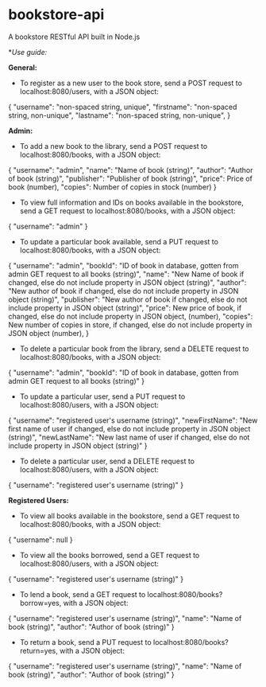 # bookstore-api

A bookstore RESTful API built in Node.js

**Use guide:*

**General:**

* To register as a new user to the book store, send a POST request to localhost:8080/users, with a JSON object:

{
    "username": "non-spaced string, unique",
    "firstname": "non-spaced string, non-unique",
    "lastname": "non-spaced string, non-unique",
}

**Admin:**

* To add a new book to the library, send a POST request to localhost:8080/books, with a JSON object:

{
    "username": "admin",
    "name": "Name of book (string)",
    "author": "Author of book (string)",
    "publisher": "Publisher of book (string)",
    "price": Price of book (number),
    "copies": Number of copies in stock (number)
}

* To view full information and IDs on books available in the bookstore, send a GET request to localhost:8080/books, with a JSON object:

{
    "username": "admin"
}

* To update a particular book available, send a PUT request to localhost:8080/books, with a JSON object:

{
    "username": "admin",
    "bookId": "ID of book in database, gotten from admin GET request to all books (string)",
    "name": "New Name of book if changed, else do not include property in JSON object (string)",
    "author": "New author of book if changed, else do not include property in JSON object (string)",
    "publisher": "New author of book if changed, else do not include property in JSON object (string)",
    "price": New price of book, if changed, else do not include property in JSON object, (number),
    "copies": New number of copies in store, if changed, else do not include property in JSON object (number),
}

* To delete a particular book from the library, send a DELETE request to localhost:8080/books, with a JSON object:

{
    "username": "admin",
    "bookId": "ID of book in database, gotten from admin GET request to all books (string)"
}

* To update a particular user, send a PUT request to localhost:8080/users, with a JSON object:

{
    "username": "registered user's username (string)",
    "newFirstName": "New first name of user if changed, else do not include property in JSON object (string)",
    "newLastName": "New last name of user if changed, else do not include property in JSON object (string)"
}

* To delete a particular user, send a DELETE request to localhost:8080/users, with a JSON object:

{
    "username": "registered user's username (string)"
}

**Registered Users:**

* To view all books available in the bookstore, send a GET request to localhost:8080/books, with a JSON object:

{
    "username": null
}

* To view all the books borrowed, send a GET request to localhost:8080/users, with a JSON object:

{
    "username": "registered user's username (string)"
}

* To lend a book, send a GET request to localhost:8080/books?borrow=yes, with a JSON object:

{
    "username": "registered user's username (string)",
    "name": "Name of book (string)",
    "author": "Author of book (string)"
}

* To return a book, send a PUT request to localhost:8080/books?return=yes, with a JSON object:

{
    "username": "registered user's username (string)",
    "name": "Name of book (string)",
    "author": "Author of book (string)"
}

